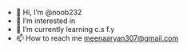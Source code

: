- 👋 Hi, I’m @noob232
- 👀 I’m interested in 
- 🌱 I’m currently learning c.s f.y 
- 📫 How to reach me meenaaryan307@gmail.com

<!---
noob232/noob232 is a ✨ special ✨ repository because its `README.md` (this file) appears on your GitHub profile.
You can click the Preview link to take a look at your changes.
--->
